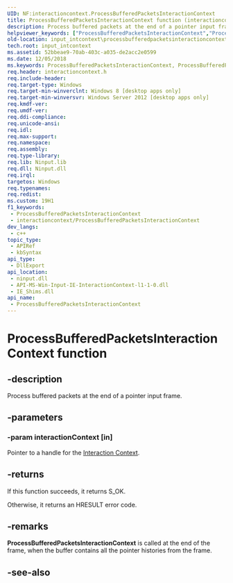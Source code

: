 ```yaml
---
UID: NF:interactioncontext.ProcessBufferedPacketsInteractionContext
title: ProcessBufferedPacketsInteractionContext function (interactioncontext.h)
description: Process buffered packets at the end of a pointer input frame.
helpviewer_keywords: ["ProcessBufferedPacketsInteractionContext","ProcessBufferedPacketsInteractionContext function","input_intcontext.processbufferedpacketsinteractioncontext","interactioncontext.processbufferedpacketsinteractioncontext","interactioncontext/ProcessBufferedPacketsInteractionContext"]
old-location: input_intcontext\processbufferedpacketsinteractioncontext.htm
tech.root: input_intcontext
ms.assetid: 52bbeae9-70ab-403c-a035-de2acc2e0599
ms.date: 12/05/2018
ms.keywords: ProcessBufferedPacketsInteractionContext, ProcessBufferedPacketsInteractionContext function, input_intcontext.processbufferedpacketsinteractioncontext, interactioncontext.processbufferedpacketsinteractioncontext, interactioncontext/ProcessBufferedPacketsInteractionContext
req.header: interactioncontext.h
req.include-header: 
req.target-type: Windows
req.target-min-winverclnt: Windows 8 [desktop apps only]
req.target-min-winversvr: Windows Server 2012 [desktop apps only]
req.kmdf-ver: 
req.umdf-ver: 
req.ddi-compliance: 
req.unicode-ansi: 
req.idl: 
req.max-support: 
req.namespace: 
req.assembly: 
req.type-library: 
req.lib: Ninput.lib
req.dll: Ninput.dll
req.irql: 
targetos: Windows
req.typenames: 
req.redist: 
ms.custom: 19H1
f1_keywords:
 - ProcessBufferedPacketsInteractionContext
 - interactioncontext/ProcessBufferedPacketsInteractionContext
dev_langs:
 - c++
topic_type:
 - APIRef
 - kbSyntax
api_type:
 - DllExport
api_location:
 - ninput.dll
 - API-MS-Win-Input-IE-InteractionContext-l1-1-0.dll
 - IE_Shims.dll
api_name:
 - ProcessBufferedPacketsInteractionContext
---
```


# ProcessBufferedPacketsInteractionContext function

## -description

Process buffered packets at the end of a pointer input frame.

## -parameters

### -param interactionContext [in]

Pointer to a handle for the [Interaction Context](../_input_intcontext/index.md).

## -returns

If this function succeeds, it returns S_OK.

Otherwise, it returns an HRESULT error code.

## -remarks

**ProcessBufferedPacketsInteractionContext** is called at the end of the frame, when the buffer contains all the pointer histories from the frame.

## -see-also
